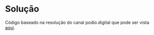 # Solução

Código baseado na resolução do canal podio.digital que pode ser vista [aqui](https://www.youtube.com/watch?v=F9dA7jZPF78).
